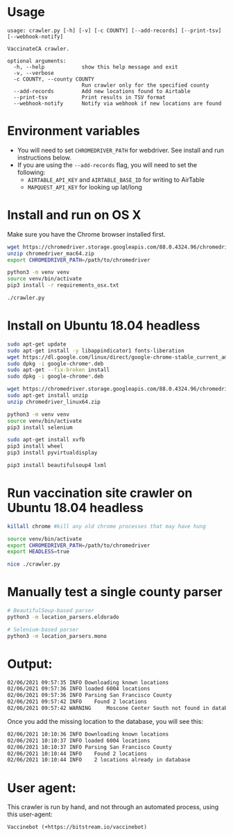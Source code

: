 # Usage

```
usage: crawler.py [-h] [-v] [-c COUNTY] [--add-records] [--print-tsv] [--webhook-notify]

VaccinateCA crawler.

optional arguments:
  -h, --help            show this help message and exit
  -v, --verbose
  -c COUNTY, --county COUNTY
                        Run crawler only for the specified county
  --add-records         Add new locations found to Airtable
  --print-tsv           Print results in TSV format
  --webhook-notify      Notify via webhook if new locations are found
```


# Environment variables

- You will need to set `CHROMEDRIVER_PATH` for webdriver. See install and run instructions below.
- If you are using the `--add-records` flag, you will need to set the following:
    - `AIRTABLE_API_KEY` and `AIRTABLE_BASE_ID` for writing to AirTable
    - `MAPQUEST_API_KEY` for looking up lat/long


# Install and run on OS X

Make sure you have the Chrome browser installed first.

```bash
wget https://chromedriver.storage.googleapis.com/88.0.4324.96/chromedriver_mac64.zip
unzip chromedriver_mac64.zip
export CHROMEDRIVER_PATH=/path/to/chromedriver

python3 -m venv venv
source venv/bin/activate
pip3 install -r requirements_osx.txt

./crawler.py
```


# Install on Ubuntu 18.04 headless
```bash
sudo apt-get update
sudo apt-get install -y libappindicator1 fonts-liberation
wget https://dl.google.com/linux/direct/google-chrome-stable_current_amd64.deb
sudo dpkg -i google-chrome*.deb
sudo apt-get --fix-broken install
sudo dpkg -i google-chrome*.deb

wget https://chromedriver.storage.googleapis.com/88.0.4324.96/chromedriver_linux64.zip
sudo apt-get install unzip
unzip chromedriver_linux64.zip

python3 -m venv venv
source venv/bin/activate
pip3 install selenium

sudo apt-get install xvfb
pip3 install wheel
pip3 install pyvirtualdisplay

pip3 install beautifulsoup4 lxml
```

# Run vaccination site crawler on Ubuntu 18.04 headless
```bash
killall chrome #kill any old chrome processes that may have hung

source venv/bin/activate
export CHROMEDRIVER_PATH=/path/to/chromedriver
export HEADLESS=true

nice ./crawler.py
```

# Manually test a single county parser
```bash
# BeautifulSoup-based parser
python3 -m location_parsers.eldorado

# Selenium-based parser
python3 -m location_parsers.mono
```


# Output:
```bash
02/06/2021 09:57:35 INFO Downloading known locations
02/06/2021 09:57:36 INFO loaded 6004 locations
02/06/2021 09:57:36 INFO Parsing San Francisco County
02/06/2021 09:57:42 INFO 	Found 2 locations
02/06/2021 09:57:42 WARNING 	Moscone Center South not found in database! Please add it.
```

Once you add the missing location to the database, you will see this:
```bash
02/06/2021 10:10:36 INFO Downloading known locations
02/06/2021 10:10:37 INFO loaded 6004 locations
02/06/2021 10:10:37 INFO Parsing San Francisco County
02/06/2021 10:10:44 INFO 	Found 2 locations
02/06/2021 10:10:44 INFO 	2 locations already in database
```


# User agent:
This crawler is run by hand, and not through an automated process, using this user-agent:
```
Vaccinebot (+https://bitstream.io/vaccinebot)
```
